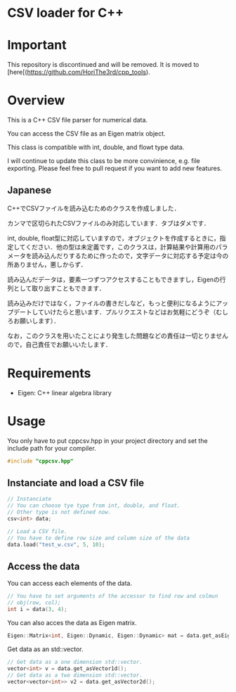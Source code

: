 CSV loader for C++
====

# Important

This repository is discontinued and will be removed.
It is moved to [here[(https://github.com/HoriThe3rd/cpp_tools).

# Overview
This is a C++ CSV file parser for numerical data.

You can access the CSV file as an Eigen matrix object.

This class is compatible with int, double, and flowt type data.

I will continue to update this class to be more convinience, e.g. file exporting. Please feel free to pull request if you want to add new features.

## Japanese

C++でCSVファイルを読み込むためのクラスを作成しました．

カンマで区切られたCSVファイルのみ対応しています．タブはダメです．

int, double, float型に対応していますので，オブジェクトを作成するときに，指定してください．他の型は未定義です，このクラスは，計算結果や計算用のパラメータを読み込んだりするために作ったので，文字データに対応する予定は今の所ありません，悪しからず．

読み込んだデータは，要素一つずつアクセスすることもできますし，Eigenの行列として取り出すこともできます．

読み込みだけではなく，ファイルの書きだしなど，もっと便利になるようにアップデートしていけたらと思います．プルリクエストなどはお気軽にどうぞ（むしろお願いします）．

なお，このクラスを用いたことにより発生した問題などの責任は一切とりませんので，自己責任でお願いいたします．

# Requirements
- Eigen: C++ linear algebra library

# Usage

You only have to put cppcsv.hpp in your project directory and set the include path for your compiler.

```cpp
#include "cppcsv.hpp"
```

## Instanciate and load a CSV file

```cpp
// Instanciate
// You can choose tye type from int, double, and float.
// Other type is not defined now.
csv<int> data;

// Load a CSV file.
// You have to define row size and column size of the data
data.load("test_w.csv", 5, 10);
```

## Access the data

You can access each elements of the data.
```cpp
// You have to set arguments of the accessor to find row and colmun
// obj(row, col);
int i = data(3, 4);
```

You can also acces the data as Eigen matrix.
```cpp
Eigen::Matrix<int, Eigen::Dynamic, Eigen::Dynamic> mat = data.get_asEigen();
```

Get data as an std::vector.
```cpp
// Get data as a one dimension std::vector.
vector<int> v = data.get_asVector1d();
// Get data as a two dimension std::vector.
vector<vector<int>> v2 = data.get_asVector2d();
```
